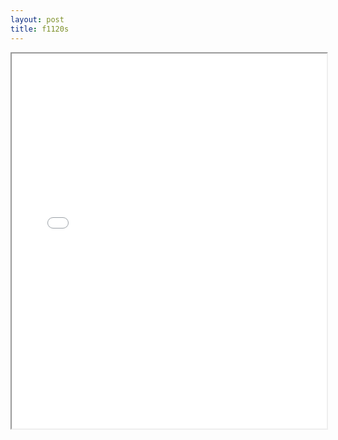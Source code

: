 ```yaml
---
layout: post
title: f1120s
---
```


<div class="pdf-container">
<iframe src="/ea/assets/pdfs/f1120s.pdf" height="600" width="100%" allowFullScreen="true"></iframe>
</div>

